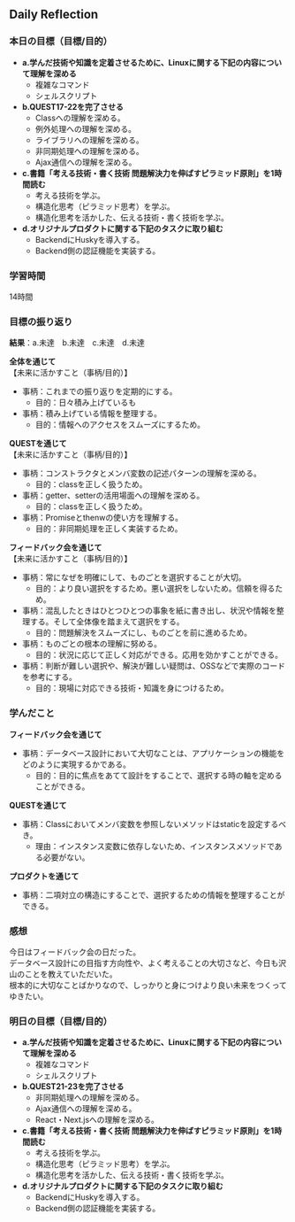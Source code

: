 ## Daily Reflection

### 本日の目標（目標/目的）
- **a.学んだ技術や知識を定着させるために、Linuxに関する下記の内容について理解を深める**  
  - 複雑なコマンド
  - シェルスクリプト
- **b.QUEST17-22を完了させる**  
  - Classへの理解を深める。
  - 例外処理への理解を深める。
  - ライブラリへの理解を深める。
  - 非同期処理への理解を深める。
  - Ajax通信への理解を深める。  
- **c.書籍「考える技術・書く技術 問題解決力を伸ばすピラミッド原則」を1時間読む**  
  - 考える技術を学ぶ。
  - 構造化思考（ピラミッド思考）を学ぶ。
  - 構造化思考を活かした、伝える技術・書く技術を学ぶ。
- **d.オリジナルプロダクトに関する下記のタスクに取り組む**  
  - BackendにHuskyを導入する。
  - Backend側の認証機能を実装する。

### 学習時間
14時間

### 目標の振り返り
**結果**：a.未達　b.未達　c.未達　d.未達　

**全体を通じて**  
【未来に活かすこと（事柄/目的）】
- 事柄：これまでの振り返りを定期的にする。
  - 目的：日々積み上げているも
- 事柄：積み上げている情報を整理する。
  - 目的：情報へのアクセスをスムーズにするため。

**QUESTを通じて**  
【未来に活かすこと（事柄/目的）】
- 事柄：コンストラクタとメンバ変数の記述パターンの理解を深める。
  - 目的：classを正しく扱うため。
- 事柄：getter、setterの活用場面への理解を深める。
  - 目的：classを正しく扱うため。
- 事柄：Promiseとthenwの使い方を理解する。
  - 目的：非同期処理を正しく実装するため。

**フィードバック会を通じて**  
【未来に活かすこと（事柄/目的）】
- 事柄：常になぜを明確にして、ものごとを選択することが大切。
  - 目的：より良い選択をするため。悪い選択をしないため。信頼を得るため。
- 事柄：混乱したときはひとつひとつの事象を紙に書き出し、状況や情報を整理する。そして全体像を踏まえて選択をする。
  - 目的：問題解決をスムーズにし、ものごとを前に進めるため。
- 事柄：ものごとの根本の理解に努める。
  - 目的：状況に応じて正しく対応ができる。応用を効かすことができる。
- 事柄：判断が難しい選択や、解決が難しい疑問は、OSSなどで実際のコードを参考にする。
  - 目的：現場に対応できる技術・知識を身につけるため。

### 学んだこと
**フィードバック会を通じて**  
- 事柄：データベース設計において大切なことは、アプリケーションの機能をどのように実現するかである。
  - 目的：目的に焦点をあてて設計をすることで、選択する時の軸を定めることができる。
  
**QUESTを通じて**  
- 事柄：Classにおいてメンバ変数を参照しないメソッドはstaticを設定するべき。
  - 理由：インスタンス変数に依存しないため、インスタンスメソッドである必要がない。

**プロダクトを通じて**  
- 事柄：二項対立の構造にすることで、選択するための情報を整理することができる。

### 感想
今日はフィードバック会の日だった。  
データベース設計にの目指す方向性や、よく考えることの大切さなど、今日も沢山のことを教えていただいた。  
根本的に大切なことばかりなので、しっかりと身につけより良い未来をつくってゆきたい。  

### 明日の目標（目標/目的）
- **a.学んだ技術や知識を定着させるために、Linuxに関する下記の内容について理解を深める**  
  - 複雑なコマンド
  - シェルスクリプト
- **b.QUEST21-23を完了させる**  
  - 非同期処理への理解を深める。
  - Ajax通信への理解を深める。
  - React・Next.jsへの理解を深める。
- **c.書籍「考える技術・書く技術 問題解決力を伸ばすピラミッド原則」を1時間読む**  
  - 考える技術を学ぶ。
  - 構造化思考（ピラミッド思考）を学ぶ。
  - 構造化思考を活かした、伝える技術・書く技術を学ぶ。
- **d.オリジナルプロダクトに関する下記のタスクに取り組む**  
  - BackendにHuskyを導入する。
  - Backend側の認証機能を実装する。